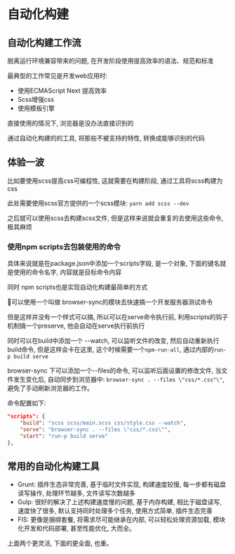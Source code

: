 # 自动化构建

## 自动化构建工作流

脱离运行环境兼容带来的问题, 在开发阶段使用提高效率的语法、规范和标准

最典型的工作常见是开发web应用时:

+ 使用ECMAScript Next 提高效率
+ Scss增强css
+ 使用模板引擎

直接使用的情况下, 浏览器是没办法直接识别的

通过自动化构建的的工具, 将那些不被支持的特性, 转换成能够识别的代码

## 体验一波

比如要使用scss提高css可编程性, 这就需要在构建阶段, 通过工具将scss构建为css

此处需要使用scss官方提供的一个scss模块: `yarn add scss --dev`

之后就可以使用scss去构建scss文件, 但是这样来说就会重复的去使用这些命令, 极其麻烦

### 使用npm scripts去包装使用的命令

具体来说就是在package.json中添加一个scripts字段, 是一个对象, 下面的键名就是使用的命令名字, 内容就是目标命令内容

同时 npm scripts也是实现自动化构建最简单的方式

可以使用一个叫做 browser-sync的模块去快速搞一个开发服务器测试命令

但是这样并没有一个样式可以搞, 所以可以在serve命令执行前, 利用scripts的钩子机制搞一个preserve, 他会自动在serve执行前执行

同时可以在build中添加一个 --watch, 可以监听文件的改变, 然后自动重新执行build命令, 但是这样会卡在这里, 这个时候需要一个`npm-run-all`, 通过内部的`run-p build serve`

browser-sync 下可以添加一个--files的命令, 可以监听后面设置的修改文件, 当文件发生变化后, 自动同步到浏览器中: `browser-sync . --files \"css/*.css"\"`, 避免了手动刷新浏览器的工作。

命令配置如下:

```json
"scripts": {
    "build": "scss scss/main.scss css/style.css --watch",
    "serve": "browser-sync . --files \"css/*.css\"",
    "start": "run-p build serve"
},
```
## 常用的自动化构建工具

+ Grunt: 插件生态非常完善, 基于临时文件实现, 构建速度较慢, 每一步都有磁盘读写操作, 处理环节越多, 文件读写次数越多
+ Gulp: 很好的解决了上述构建速度慢的问题, 基于内存构建, 相比于磁盘读写, 速度快了很多, 默认支持同时处理多个任务, 使用方式简单, 插件生态完善
+ FIS: 更像是捆绑套餐, 将需求尽可能继承在内部, 可以轻松处理资源加载,  模块化开发和代码部署, 甚至性能优化, 大而全。

上面两个更灵活, 下面的更全面, 也重。

